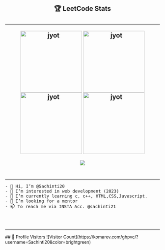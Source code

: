 <div align="center"> 
<h2 align="center">🏆 LeetCode Stats<h2>  
  <hr>
<p align="center">
  <a href="https://leetcode.com/sachinti21/" target="_blank"><img align="center" src="https://leetcode.com/static/images/badges/2024/gif/2024-02.gif" alt="jyot" height="200" width="200" /></a>
  <a href="https://leetcode.com/sachinti21/" target="_blank"><img align="center" src="https://leetcode.com/static/images/badges/2024/gif/2024-03.gif" alt="jyot" height="200" width="200" /></a>
  <a href="https://leetcode.com/sachinti21/" target="_blank"><img align="center" src="https://assets.leetcode.com/static_assets/marketing/2024-200.gif" alt="jyot" height="200" width="200" /></a>
  <a href="https://leetcode.com/sachinti21/" target="_blank"><img align="center" src="https://assets.leetcode.com/static_assets/marketing/2024-100.gif" alt="jyot" height="200" width="200" /></a>
</p>
</div>
<p align="center">
  <img  align=top flex-grow=1 src="https://leetcard.jacoblin.cool/sachinti21?theme=dark&font=Nunito&ext=heatmap" />  
</p>
</br>
  <hr>
  <pre>
- 👋 Hi, I’m @Sachinti20
- 👀 I’m interested in web development (2023)
- 🌱 I’m currently learning c, c++, HTML,CSS,Javascript.
- 💞️ I’m looking for a mentor
- 📫 To reach me via INSTA Acc. @sachinti21 
  </pre>
</br>
<hr>
## 👀 Profile Visitors  
![Visitor Count](https://komarev.com/ghpvc/?username=Sachinti20&color=brightgreen)

